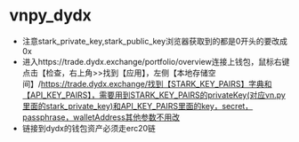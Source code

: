 # vnpy_dydx
* 注意stark_private_key,stark_public_key浏览器获取到的都是0开头的要改成0x
* 进入https://trade.dydx.exchange/portfolio/overview连接上钱包，鼠标右键点击【检查，右上角>>找到【应用】，左侧【本地存储空间】/https://trade.dydx.exchange/找到【STARK_KEY_PAIRS】字典和【API_KEY_PAIRS】，需要用到STARK_KEY_PAIRS的privateKey(对应vn.py里面的stark_private_key)和API_KEY_PAIRS里面的key，secret，passphrase，walletAddress其他参数不用改
* 链接到dydx的钱包资产必须走erc20链
